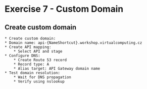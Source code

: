 # Exercise 7 - Custom Domain

## Create custom domain
    * Create custom domain:
    * Domain name: api-{NameShortcut}.workshop.virtualcomputing.cz
    * Create API mapping:
        * Select API and stage
    * Configure DNS:
        * Create Route 53 record
        * Record type: A
        * Alias target: API Gateway domain name
    * Test domain resolution:
        * Wait for DNS propagation
        * Verify using nslookup